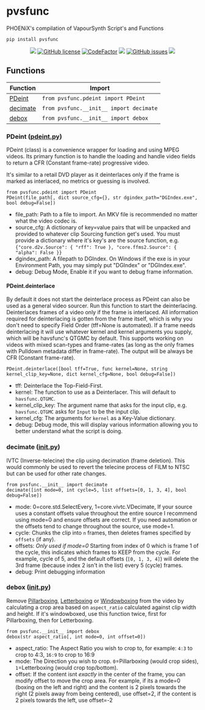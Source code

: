 # pvsfunc

PHOENiX's compilation of VapourSynth Script's and Functions

`pip install pvsfunc`

<p align="center">
<a href="https://python.org"><img src="https://img.shields.io/badge/python-3.6%2B-informational?style=flat-square" /></a>
<a href="https://github.com/rlaPHOENiX/pvsfunc/blob/master/LICENSE"><img alt="GitHub license" src="https://img.shields.io/github/license/rlaPHOENiX/pvsfunc?style=flat-square"></a>
<a href="https://www.codefactor.io/repository/github/rlaphoenix/pvsfunc"><img src="https://www.codefactor.io/repository/github/rlaphoenix/pvsfunc/badge" alt="CodeFactor" /></a>
<a href="https://www.codacy.com/manual/rlaPHOENiX/pvsfunc?utm_source=github.com&amp;utm_medium=referral&amp;utm_content=rlaPHOENiX/pvsfunc&amp;utm_campaign=Badge_Grade"><img src="https://api.codacy.com/project/badge/Grade/574e843d9e044dcbbc2743cd8092148a"/></a>
<a href="https://github.com/rlaPHOENiX/pvsfunc/issues"><img alt="GitHub issues" src="https://img.shields.io/github/issues/rlaPHOENiX/pvsfunc?style=flat-square"></a>
<a href="http://makeapullrequest.com"><img src="https://img.shields.io/badge/PRs-welcome-brightgreen.svg?style=flat-square"></a>
</p>

## Functions

| Function                     | Import                                  |
| ---------------------------- | --------------------------------------- |
| [PDeint](#pdeint-pdeintpy)   | `from pvsfunc.pdeint import PDeint`     |
| [decimate](#decimate-initpy) | `from pvsfunc.__init__ import decimate` |
| [debox](#debox-initpy)       | `from pvsfunc.__init__ import debox`    |

### PDeint ([pdeint.py](/pvsfunc/pdeint.py))

PDeint (class) is a convenience wrapper for loading and using MPEG videos. Its primary function is to handle the loading and handle video fields to return a CFR (Constant frame-rate) progressive video.

It's similar to a retail DVD player as it deinterlaces only if the frame is marked as interlaced, no metrics or guessing is involved.

`from pvsfunc.pdeint import PDeint`  
`PDeint(file_path[, dict source_cfg={}, str dgindex_path="DGIndex.exe", bool debug=False])`

- file_path: Path to a file to import. An MKV file is recommended no matter what the video codec is.
- source_cfg: A dictionary of key=value pairs that will be unpacked and provided to whatever clip Sourcing function get's used. You must provide a dictionary where it's key's are the source function, e.g. `{"core.d2v.Source": { "rff": True }, "core.ffms2.Source": { "alpha": False }}`
- dgindex_path: A filepath to DGIndex. On Windows if the exe is in your Environment Path, you may simply put "DGIndex" or "DGIndex.exe".
- debug: Debug Mode, Enable it if you want to debug frame information.

#### PDeint.deinterlace

By default it does not start the deinterlace process as PDeint can also be used as a general video sourcer. Run this function to start the deinterlacing.
Deinterlaces frames of a video only if the frame is interlaced. All information required for deinterlacing is gotten from the frame itself, which is why you don't need to specify Field Order (tff=None is automated). If a frame needs deinterlacing it will use whatever kernel and kernel arguments you supply, which will be havsfunc's QTGMC by default. This supports working on videos with mixed scan-types and frame-rates (as long as the only frames with Pulldown metadata differ in frame-rate). The output will be always be CFR (Constant frame-rate).

`PDeint.deinterlace([bool tff=True, func kernel=None, string kernel_clip_key=None, dict kernel_cfg=None, bool debug=False])`

- tff: Deinterlace the Top-Field-First.
- kernel: The function to use as a Deinterlacer. This will default to `havsfunc.QTGMC`.
- kernel_clip_key: The argument name that asks for the input clip, e.g. `havsfunc.QTGMC` asks for `Input` to be the input clip.
- kernel_cfg: The arguments for `kernel` as a Key-Value dictionary.
- debug: Debug mode, this will display various information allowing you to better understand what the script is doing.

### decimate ([**init**.py](/pvsfunc/__init__.py))

IVTC (Inverse-telecine) the clip using decimation (frame deletion). This would commonly be used to revert the telecine process of FILM to NTSC but can be used for other rate changes.

`from pvsfunc.__init__ import decimate`  
`decimate([int mode=0, int cycle=5, list offsets=[0, 1, 3, 4], bool debug=False])`

- mode: 0=core.std.SelectEvery, 1=core.vivtc.VDecimate, If your source uses a constant offsets value throughout the entire source I recommend using mode=0 and ensure offsets are correct. If you need automation or the offsets tend to change throughout the source, use mode=1.
- cycle: Chunks the clip into `n` frames, then deletes frames specified by `offsets` (if any).
- offsets: _Only used if mode=0_ Starting from index of 0 which is frame 1 of the cycle, this indicates which frames to KEEP from the cycle. For example, cycle of 5, and the default offsets (`[0, 1, 3, 4]`) will delete the 3rd frame (because index 2 isn't in the list) every 5 (cycle) frames.
- debug: Print debugging information

### debox ([**init**.py](/pvsfunc/__init__.py))

Remove [Pillarboxing](https://wikipedia.org/wiki/Pillarbox), [Letterboxing](<https://wikipedia.org/wiki/Letterboxing_(filming)>) or [Windowboxing](<https://wikipedia.org/wiki/Windowbox_(filmmaking)>) from the video by calculating a crop area based on `aspect_ratio` calculated against clip width and height. If it's windowboxed, use this function twice, first for Pillarboxing, then for Letterboxing.

`from pvsfunc.__init__ import debox`  
`debox(str aspect_ratio[, int mode=0, int offset=0])`

- aspect_ratio: The Aspect Ratio you wish to crop to, for example: `4:3` to crop to 4:3, `16:9` to crop to 16:9
- mode: The Direction you wish to crop. `0`=Pillarboxing (would crop sides), `1`=Letterboxing (would crop top/bottom).
- offset: If the content isnt _exactly_ in the center of the frame, you can modify offset to move the crop area. For example, if its a mode=0 (boxing on the left and right) and the content is 2 pixels towards the right (2 pixels away from being centered), use offset=2, if the content is 2 pixels towards the left, use offset=-2
